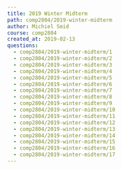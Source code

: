 ```yaml
---
title: 2019 Winter Midterm
path: comp2804/2019-winter-midterm
author: Michiel Smid
course: comp2804
created_at: 2019-02-13
questions:
  - comp2804/2019-winter-midterm/1
  - comp2804/2019-winter-midterm/2
  - comp2804/2019-winter-midterm/3
  - comp2804/2019-winter-midterm/4
  - comp2804/2019-winter-midterm/5
  - comp2804/2019-winter-midterm/6
  - comp2804/2019-winter-midterm/7
  - comp2804/2019-winter-midterm/8
  - comp2804/2019-winter-midterm/9
  - comp2804/2019-winter-midterm/10
  - comp2804/2019-winter-midterm/11
  - comp2804/2019-winter-midterm/12
  - comp2804/2019-winter-midterm/13
  - comp2804/2019-winter-midterm/14
  - comp2804/2019-winter-midterm/15
  - comp2804/2019-winter-midterm/16
  - comp2804/2019-winter-midterm/17
---
```

